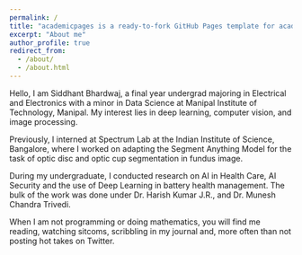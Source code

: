 ```yaml
---
permalink: /
title: "academicpages is a ready-to-fork GitHub Pages template for academic personal websites"
excerpt: "About me"
author_profile: true
redirect_from: 
  - /about/
  - /about.html
---
```


Hello, I am Siddhant Bhardwaj, a final year undergrad majoring in Electrical and Electronics with a minor in Data Science at Manipal Institute of Technology, Manipal. My interest lies in deep learning, computer vision, and image processing.

Previously, I interned at Spectrum Lab at the Indian Institute of Science, Bangalore, where I worked on adapting the Segment Anything Model for the task of optic disc and optic cup segmentation in fundus image. 

During my undergraduate, I conducted research on AI in Health Care, AI Security and the use of Deep Learning in battery health management. The bulk of the work was done under Dr. Harish Kumar J.R., and Dr. Munesh Chandra Trivedi.

When I am not programming or doing mathematics, you will find me reading, watching sitcoms, scribbling in my journal and, more often than not posting hot takes on Twitter.



